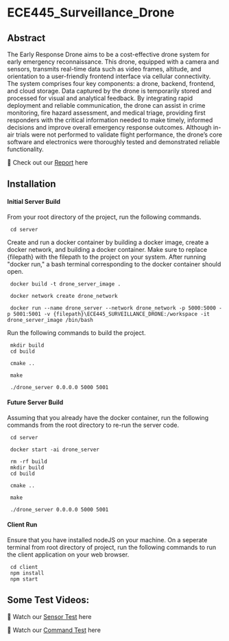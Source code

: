 # ECE445_Surveillance_Drone

## Abstract

The Early Response Drone aims to be a cost-effective drone system for early emergency reconnaissance. This drone, equipped with a camera and sensors, transmits real-time data such as video frames, altitude, and orientation to a user-friendly frontend interface via cellular connectivity. The system comprises four key components: a drone, backend, frontend, and cloud storage. Data captured by the drone is temporarily stored and processed for visual and analytical feedback. By integrating rapid deployment and reliable communication, the drone can assist in crime monitoring, fire hazard assessment, and medical triage, providing first responders with the critical information needed to make timely, informed decisions and improve overall emergency response outcomes. Although in-air trials were not performed to validate flight performance, the drone’s core software and electronics were thoroughly tested and demonstrated reliable functionality.

🚀 Check out our [Report](https://docs.google.com/document/d/1GGGv41obI-07fPF-_esPq27CqVMIz6DOAviRRR1eaIU/edit?tab=t.0) here

## Installation

#### Initial Server Build

From your root directory of the project, run the following commands.

```
 cd server
```

Create and run a docker container by building a docker image, create a docker network, and building a docker container. Make sure to replace {filepath} with the filepath to the project on your system. After running "docker run," a bash terminal corresponding to the docker container should open. 

```
 docker build -t drone_server_image .
```
```
 docker network create drone_network 
```
```
 docker run --name drone_server --network drone_network -p 5000:5000 -p 5001:5001 -v {filepath}\ECE445_SURVEILLANCE_DRONE:/workspace -it drone_server_image /bin/bash
```

Run the following commands to build the project.
```
 mkdir build
 cd build
```
```
 cmake ..
```
```
 make
```
```
 ./drone_server 0.0.0.0 5000 5001
```

#### Future Server Build

Assuming that you already have the docker container, run the following commands from the root directory to re-run the server code. 
```
 cd server
```
```
 docker start -ai drone_server
```
```
 rm -rf build
 mkdir build
 cd build
```
```
 cmake ..
```
```
 make
```
```
 ./drone_server 0.0.0.0 5000 5001
```

#### Client Run

Ensure that you have installed nodeJS on your machine. On a seperate terminal from root directory of project, run the following commands to run the client application on your web browser.

```
 cd client
 npm install
 npm start
```

## Some Test Videos:
📡 Watch our [Sensor Test](https://drive.google.com/file/d/1JHddWSbrLJgTwXRT1GT1PC6u4QnlyP4Z/view?usp=sharing) here

🤖 Watch our [Command Test](https://drive.google.com/file/d/1ZHc8pTtDRF40xnmZzDQPJSrRR4m5kNAQ/view?usp=sharing) here
